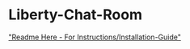 # Liberty-Chat-Room
["Readme Here - For Instructions/Installation-Guide"](https://github.com/uttamkeshri786/Liberty-Chat-Room/blob/main/Liberty/readme.md)
